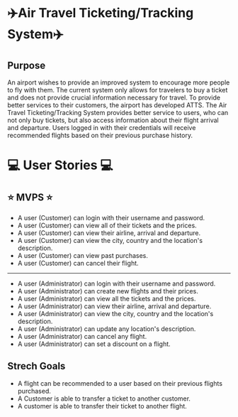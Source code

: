 # :airplane:Air Travel Ticketing/Tracking System:airplane:

## Purpose

An airport wishes to provide an improved system to encourage more people to fly with them. The current system only allows for travelers to buy a ticket and does not provide crucial information necessary for travel. To provide better services to their customers, the airport has developed ATTS. The Air Travel Ticketing/Tracking System provides better service to users, who can not only buy tickets, but also access information about their flight arrival and departure. Users logged in with their credentials will receive recommended flights based on their previous purchase history.

# :computer: User Stories :computer:

##  :star: MVPS :star:
* A user (Customer) can login with their username and password.
* A user (Customer) can view all of their tickets and the prices.
* A user (Customer) can view their airline, arrival and departure.
* A user (Customer) can view the city, country and the location's description.
* A user (Customer) can view past purchases.
* A user (Customer) can cancel their flight.
____________________________________________________________________
* A user (Administrator) can login with their username and password.
* A user (Administrator) can create new flights and their prices.
* A user (Administrator) can view all the tickets and the prices.
* A user (Administrator) can view their airline, arrival and departure.
* A user (Administrator) can view the city, country and the location's description.
* A user (Administrator) can update any location's description.
* A user (Administrator) can cancel any flight.
* A user (Administrator) can set a discount on a flight.

## Strech Goals
* A flight can be recommended to a user based on their previous flights purchased.
* A Customer is able to transfer a ticket to another customer.
* A customer is able to transfer their ticket to another flight.
